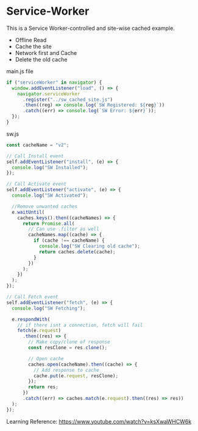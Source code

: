 # Service-Worker
 
This is a Service Worker-controlled and site-wise cached example.

* Offline Read
* Cache the site
* Network first and Cache
* Delete the old cache

main.js file
```javascript
if ("serviceWorker" in navigator) {
  window.addEventListener("load", () => {
    navigator.serviceWorker
      .register("../sw_cached_site.js")
      .then((reg) => console.log(`SW Registered: ${reg}`))
      .catch((err) => console.log(`SW Error: ${err}`));
  });
}

```

sw.js
```javascript
const cacheName = "v2";

// Call Install event
self.addEventListener("install", (e) => {
  console.log("SW Installed");
});

// Call Activate event
self.addEventListener("activate", (e) => {
  console.log("SW Activated");

  //Remove unwanted caches
  e.waitUntil(
    caches.keys().then((cacheNames) => {
      return Promise.all(
        // Can use .filter as well
        cacheNames.map((cache) => {
          if (cache !== cacheName) {
            console.log("SW Clearing old cache");
            return caches.delete(cache);
          }
        })
      );
    })
  );
});

// Call Fetch event
self.addEventListener("fetch", (e) => {
  console.log("SW Fetching");

  e.respondWith(
    // if there isnt a connection, fetch will fail
    fetch(e.request)
      .then((res) => {
        // Make copy/clone of response
        const resClone = res.clone();

        // Open cache
        caches.open(cacheName).then((cache) => {
          // Add response to cache
          cache.put(e.request, resClone);
        });
        return res;
      })
      .catch((err) => caches.match(e.request).then((res) => res))
  );
});

```

Learning Reference: https://www.youtube.com/watch?v=ksXwaWHCW6k
